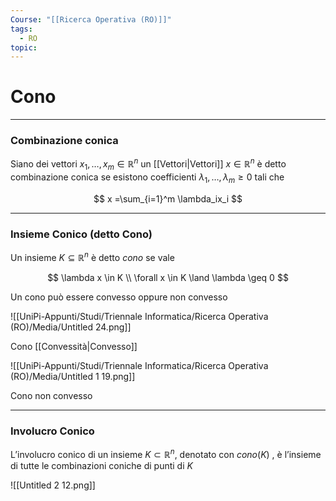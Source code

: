 ```yaml
---
Course: "[[Ricerca Operativa (RO)]]"
tags:
  - RO
topic:
---
```


# Cono
---

### Combinazione conica

Siano dei vettori $x_1,\dots,x_m \in \mathbb{R}^n$ un [[Vettori|Vettori]] $x \in \mathbb{R}^n$ è detto combinazione conica se esistono coefficienti $\lambda_1,\dots,\lambda_m \geq 0$ tali che

$$
x =\sum_{i=1}^m \lambda_ix_i
$$

---

### Insieme Conico (detto Cono)

Un insieme $K \subseteq \mathbb{R}^n$ è detto *cono* se vale

$$
\lambda x \in K \\
\forall x \in K \land \lambda \geq 0
$$

Un cono può essere convesso oppure non convesso

![[UniPi-Appunti/Studi/Triennale Informatica/Ricerca Operativa (RO)/Media/Untitled 24.png]]

Cono [[Convessità|Convesso]]

![[UniPi-Appunti/Studi/Triennale Informatica/Ricerca Operativa (RO)/Media/Untitled 1 19.png]]

Cono non convesso

---

### Involucro Conico

L’involucro conico di un insieme $K \subset \mathbb{R}^n$, denotato con $cono(K)$ , è l’insieme di
tutte le combinazioni coniche di punti di $K$

![[Untitled 2 12.png]]
